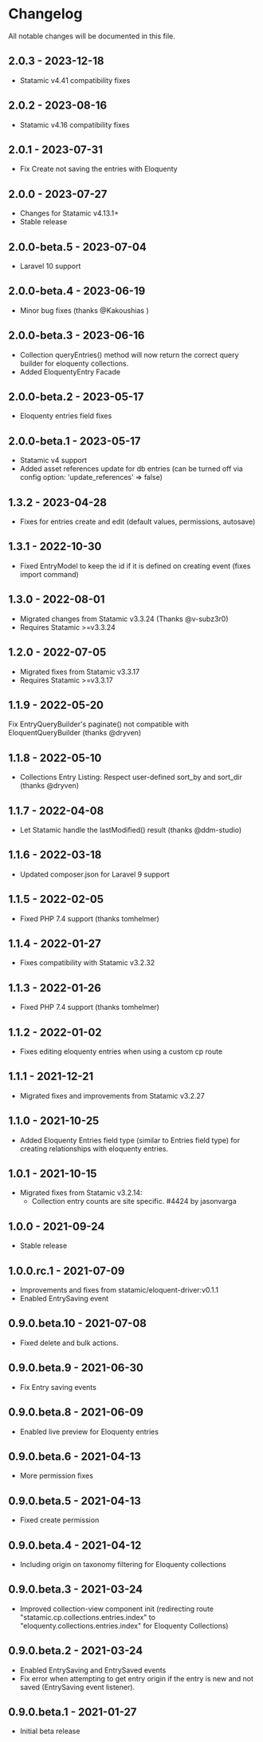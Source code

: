 # Changelog

All notable changes will be documented in this file.

## 2.0.3 - 2023-12-18

- Statamic v4.41 compatibility fixes

## 2.0.2 - 2023-08-16

- Statamic v4.16 compatibility fixes

## 2.0.1 - 2023-07-31

- Fix Create not saving the entries with Eloquenty

## 2.0.0 - 2023-07-27

- Changes for Statamic v4.13.1+
- Stable release

## 2.0.0-beta.5 - 2023-07-04

- Laravel 10 support

## 2.0.0-beta.4 - 2023-06-19

- Minor bug fixes (thanks @Kakoushias )

## 2.0.0-beta.3 - 2023-06-16

- Collection queryEntries() method will now return the correct query builder for eloquenty collections.
- Added EloquentyEntry Facade

## 2.0.0-beta.2 - 2023-05-17

- Eloquenty entries field fixes

## 2.0.0-beta.1 - 2023-05-17

- Statamic v4 support
- Added asset references update for db entries (can be turned off via config option: 'update_references' => false)

## 1.3.2 - 2023-04-28

- Fixes for entries create and edit (default values, permissions, autosave)

## 1.3.1 - 2022-10-30

- Fixed EntryModel to keep the id if it is defined on creating event (fixes import command)

## 1.3.0 - 2022-08-01

- Migrated changes from Statamic v3.3.24 (Thanks @v-subz3r0)
- Requires Statamic >=v3.3.24

## 1.2.0 - 2022-07-05

- Migrated fixes from Statamic v3.3.17
- Requires Statamic >=v3.3.17

## 1.1.9 - 2022-05-20

Fix EntryQueryBuilder's paginate() not compatible with EloquentQueryBuilder (thanks @dryven)

## 1.1.8 - 2022-05-10

- Collections Entry Listing: Respect user-defined sort_by and sort_dir (thanks @dryven)

## 1.1.7 - 2022-04-08

- Let Statamic handle the lastModified() result (thanks @ddm-studio) 

## 1.1.6 - 2022-03-18

- Updated composer.json for Laravel 9 support

## 1.1.5 - 2022-02-05

- Fixed PHP 7.4 support (thanks tomhelmer)

## 1.1.4 - 2022-01-27

- Fixes compatibility with Statamic v3.2.32

## 1.1.3 - 2022-01-26

- Fixed PHP 7.4 support (thanks tomhelmer)

## 1.1.2 - 2022-01-02

- Fixes editing eloquenty entries when using a custom cp route

## 1.1.1 - 2021-12-21

- Migrated fixes and improvements from Statamic v3.2.27

## 1.1.0 - 2021-10-25

- Added Eloquenty Entries field type (similar to Entries field type) for creating relationships with eloquenty entries.

## 1.0.1 - 2021-10-15

- Migrated fixes from Statamic v3.2.14:
  - Collection entry counts are site specific. #4424 by jasonvarga

## 1.0.0 - 2021-09-24

- Stable release

## 1.0.0.rc.1 - 2021-07-09

  - Improvements and fixes from statamic/eloquent-driver:v0.1.1
  - Enabled EntrySaving event

## 0.9.0.beta.10 - 2021-07-08

  - Fixed delete and bulk actions.

## 0.9.0.beta.9 - 2021-06-30

  - Fix Entry saving events

## 0.9.0.beta.8 - 2021-06-09

  - Enabled live preview for Eloquenty entries

## 0.9.0.beta.6 - 2021-04-13

  - More permission fixes

## 0.9.0.beta.5 - 2021-04-13

  - Fixed create permission

## 0.9.0.beta.4 - 2021-04-12

  - Including origin on taxonomy filtering for Eloquenty collections

## 0.9.0.beta.3 - 2021-03-24

  - Improved collection-view component init (redirecting route "statamic.cp.collections.entries.index" to 
    "eloquenty.collections.entries.index" for Eloquenty Collections)

## 0.9.0.beta.2 - 2021-03-24

  - Enabled EntrySaving and EntrySaved events
  - Fix error when attempting to get entry origin if the entry is new and not saved (EntrySaving event listener).

## 0.9.0.beta.1 - 2021-01-27

  - Initial beta release
